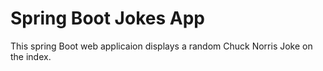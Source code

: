 # Spring Boot Jokes App 
This spring Boot web applicaion displays a random Chuck Norris Joke on the index.